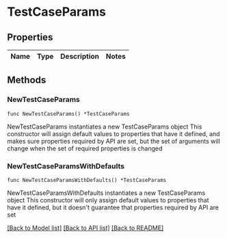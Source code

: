 # TestCaseParams

## Properties

Name | Type | Description | Notes
------------ | ------------- | ------------- | -------------

## Methods

### NewTestCaseParams

`func NewTestCaseParams() *TestCaseParams`

NewTestCaseParams instantiates a new TestCaseParams object
This constructor will assign default values to properties that have it defined,
and makes sure properties required by API are set, but the set of arguments
will change when the set of required properties is changed

### NewTestCaseParamsWithDefaults

`func NewTestCaseParamsWithDefaults() *TestCaseParams`

NewTestCaseParamsWithDefaults instantiates a new TestCaseParams object
This constructor will only assign default values to properties that have it defined,
but it doesn't guarantee that properties required by API are set


[[Back to Model list]](../README.md#documentation-for-models) [[Back to API list]](../README.md#documentation-for-api-endpoints) [[Back to README]](../README.md)


